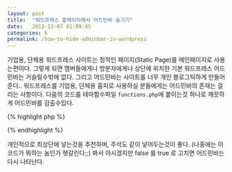 ```yaml
---
layout: post
title:  "워드프레스 홈페이지에서 어드민바 숨기기"
date:   2012-12-07 01:09:45
categories: k
permalink: /how-to-hide-adminbar-in-wordpress
---
```


기업용, 단체용 워드프레스 사이트는 정적인 페이지(Static Page)를 메인페이지로 사용는편이다.
그렇게 되면 맴버들에게나 방분자에게나 상단에 위치한 기본 워드프레스 어드민바는 거슬릴수밖에 없다.
그리고 어드민바는 사이트를 너무 개인 블로그틱하게 만들어 준다..
워드프레스를 기업용, 단체용 홈피로 사용하실 분들에게는 어드민바의 존재는 걸리는 사항이다.
다음의 코드를 테마함수파일 ``functions.php``에 붙이는것 하나로 깨끗하게 어드민바를 감출수있다.

{% highlight php %}
<!--adminbar control-->
<?php
show_admin_bar( false ); ?>
{% endhighlight %}
 
개인적으로 최상단에 넣는것을 추천하며, 주석도 같이 넣어두는것이 좋다.
(나중에는 이 코드가 뭐하는 놈인가 헷갈린다;;)
봐서 아시겠지만 false 를 true 로 고치면 어드민바는 다시 나타난다.
